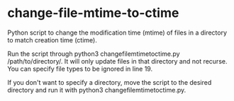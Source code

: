 # change-file-mtime-to-ctime
Python script to change the modification time (mtime) of files in a directory to match creation time (ctime).

Run the script through python3 changefilemtimetoctime.py /path/to/directory/. It will only update files in that directory and not recurse. You can specify file types to be ignored in line 19.

If you don't want to specify a directory, move the script to the desired directory and run it with python3 changefilemtimetoctime.py.
